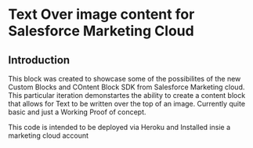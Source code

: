 # Text Over image content for Salesforce Marketing Cloud

## Introduction

This block was created to showcase some of the possibilites of the new Custom Blocks and COntent Block SDK from Salesforce Marketing cloud. This particular iteration demonstartes the ability to create a content block that allows for Text to be written over the top of an image. Currently quite basic and just a Working Proof of concept.

This code is intended to be deployed via Heroku and Installed insie a marketing cloud account


